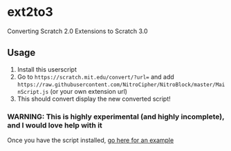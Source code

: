 # ext2to3
Converting Scratch 2.0 Extensions to Scratch 3.0

## Usage
1. Install this userscript
2. Go to ```https://scratch.mit.edu/convert/?url=``` and add ```https://raw.githubusercontent.com/NitroCipher/NitroBlock/master/MainScript.js``` (or your own extension url)
3. This should convert display the new converted script!

### WARNING: This is highly experimental (and highly incomplete), and I would love help with it

Once you have the script installed, [go here for an example](https://scratch.mit.edu/convert/?url=https://raw.githubusercontent.com/NitroCipher/NitroBlock/master/MainScript.js)
